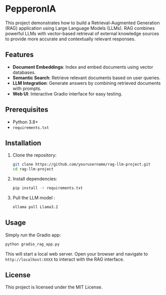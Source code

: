 # PepperonIA

This project demonstrates how to build a Retrieval-Augmented Generation (RAG) application using Large Language Models (LLMs). RAG combines powerful LLMs with vector-based retrieval of external knowledge sources to provide more accurate and contextually relevant responses.

## Features

- **Document Embeddings**: Index and embed documents using vector databases.
- **Semantic Search**: Retrieve relevant documents based on user queries.
- **LLM Integration**: Generate answers by combining retrieved documents with prompts.
- **Web UI**: Interactive Gradio interface for easy testing.

## Prerequisites

- Python 3.8+
- `requirements.txt`

## Installation

1. Clone the repository:
   ```bash
   git clone https://github.com/yourusername/rag-llm-project.git
   cd rag-llm-project
   ```

2. Install dependencies:
   ```bash
   pip install -r requirements.txt
   ```

3.  Pull the LLM model :
    ```bash
    ollama pull Llama3.2
    ```

## Usage

Simply run the Gradio app:
```bash
python gradio_rag_app.py
```
This will start a local web server. Open your browser and navigate to `http://localhost:XXXX` to interact with the RAG interface.

## License

This project is licensed under the MIT License.